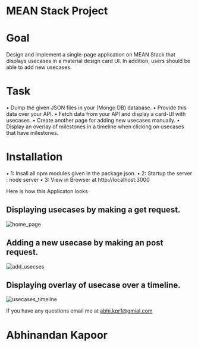 # MEAN Stack Project

# Goal

Design and implement a single-page application on MEAN Stack that displays usecases in a material design card UI. In addition, users should be able to add new usecases. 

# Task

• Dump the given JSON files in your (Mongo DB) database.
• Provide this data over your API.
• Fetch data from your API and display a card-UI with usecases. 
• Create another page for adding new usecases manually.
• Display an overlay of milestones in a timeline when clicking on usecases that have milestones. 

# Installation

• 1: Insall all npm modules given in the package.json.
• 2: Startup the server : node server
• 3: View in Browser at http://localhost:3000


Here is how this Applicaton looks
## Displaying usecases by making a get request.
![home_page](https://cloud.githubusercontent.com/assets/8202614/19828919/b5568d1c-9dd3-11e6-82dc-da15cd156746.jpg)

## Adding a new usecase by making an post request.
![add_usecses](https://cloud.githubusercontent.com/assets/8202614/19828918/b555a258-9dd3-11e6-8c79-1671c91108a3.jpg)

## Displaying overlay of usecase over a timeline.
![usecases_timeline](https://cloud.githubusercontent.com/assets/8202614/19828920/b557559e-9dd3-11e6-9dce-e44fb66d4ba4.jpg)

If you have any questions email me  at [abhi.kpr1@gmial.com](mailto:abhi.kpr1@gmial.com) 






# Abhinandan Kapoor
